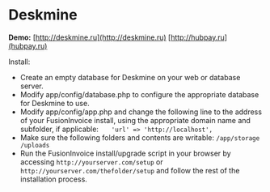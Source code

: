 Deskmine
==========

**Demo:** [http://deskmine.ru](http://deskmine.ru) [http://hubpay.ru](hubpay.ru)

Install:
* Create an empty database for Deskmine on your web or database server.
* Modify app/config/database.php to configure the appropriate database for Deskmine to use.
* Modify app/config/app.php and change the following line to the address of your FusionInvoice install, using the appropriate domain name and subfolder, if applicable:
 `   'url' => 'http://localhost',`
* Make sure the following folders and contents are writable:
`/app/storage
/uploads`
* Run the FusionInvoice install/upgrade script in your browser by accessing `http://yourserver.com/setup` or `http://yourserver.com/thefolder/setup` and follow the rest of the installation process.
